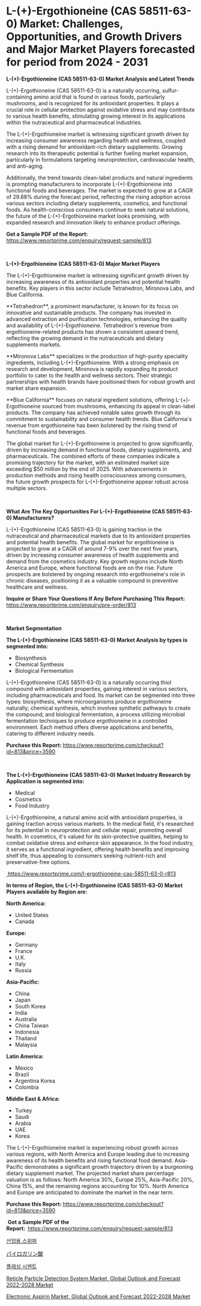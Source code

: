 <p><h1>L-(+)-Ergothioneine (CAS 58511-63-0) Market: Challenges, Opportunities, and Growth Drivers and Major Market Players forecasted for period from 2024 - 2031</h1></p><p><strong>L-(+)-Ergothioneine (CAS 58511-63-0) Market Analysis and Latest Trends</strong></p>
<p><p>L-(+)-Ergothioneine (CAS 58511-63-0) is a naturally occurring, sulfur-containing amino acid that is found in various foods, particularly mushrooms, and is recognized for its antioxidant properties. It plays a crucial role in cellular protection against oxidative stress and may contribute to various health benefits, stimulating growing interest in its applications within the nutraceutical and pharmaceutical industries.</p><p>The L-(+)-Ergothioneine market is witnessing significant growth driven by increasing consumer awareness regarding health and wellness, coupled with a rising demand for antioxidant-rich dietary supplements. Growing research into its therapeutic potential is further fueling market expansion, particularly in formulations targeting neuroprotection, cardiovascular health, and anti-aging.</p><p>Additionally, the trend towards clean-label products and natural ingredients is prompting manufacturers to incorporate L-(+)-Ergothioneine into functional foods and beverages. The market is expected to grow at a CAGR of 29.88% during the forecast period, reflecting the rising adoption across various sectors including dietary supplements, cosmetics, and functional foods. As health-conscious consumers continue to seek natural solutions, the future of the L-(+)-Ergothioneine market looks promising, with expanded research and innovation likely to enhance product offerings.</p></p>
<p><strong>Get a Sample PDF of the Report:&nbsp;</strong> <a href="https://www.reportprime.com/enquiry/request-sample/813">https://www.reportprime.com/enquiry/request-sample/813</a></p>
<p>&nbsp;</p>
<p><strong>L-(+)-Ergothioneine (CAS 58511-63-0) Major Market Players</strong></p>
<p><p>The L-(+)-Ergothioneine market is witnessing significant growth driven by increasing awareness of its antioxidant properties and potential health benefits. Key players in this sector include Tetrahedron, Mironova Labs, and Blue California.</p><p>**Tetrahedron**, a prominent manufacturer, is known for its focus on innovative and sustainable products. The company has invested in advanced extraction and purification technologies, enhancing the quality and availability of L-(+)-Ergothioneine. Tetrahedron's revenue from ergothioneine-related products has shown a consistent upward trend, reflecting the growing demand in the nutraceuticals and dietary supplements markets.</p><p>**Mironova Labs** specializes in the production of high-purity speciality ingredients, including L-(+)-Ergothioneine. With a strong emphasis on research and development, Mironova is rapidly expanding its product portfolio to cater to the health and wellness sectors. Their strategic partnerships with health brands have positioned them for robust growth and market share expansion.</p><p>**Blue California** focuses on natural ingredient solutions, offering L-(+)-Ergothioneine sourced from mushrooms, enhancing its appeal in clean-label products. The company has achieved notable sales growth through its commitment to sustainability and consumer health trends. Blue California's revenue from ergothioneine has been bolstered by the rising trend of functional foods and beverages.</p><p>The global market for L-(+)-Ergothioneine is projected to grow significantly, driven by increasing demand in functional foods, dietary supplements, and pharmaceuticals. The combined efforts of these companies indicate a promising trajectory for the market, with an estimated market size exceeding $50 million by the end of 2025. With advancements in production methods and rising health consciousness among consumers, the future growth prospects for L-(+)-Ergothioneine appear robust across multiple sectors.</p></p>
<p>&nbsp;</p>
<p><strong>What Are The Key Opportunities For L-(+)-Ergothioneine (CAS 58511-63-0) Manufacturers?</strong></p>
<p><p>L-(+)-Ergothioneine (CAS 58511-63-0) is gaining traction in the nutraceutical and pharmaceutical markets due to its antioxidant properties and potential health benefits. The global market for ergothioneine is projected to grow at a CAGR of around 7-9% over the next five years, driven by increasing consumer awareness of health supplements and demand from the cosmetics industry. Key growth regions include North America and Europe, where functional foods are on the rise. Future prospects are bolstered by ongoing research into ergothioneine's role in chronic diseases, positioning it as a valuable compound in preventive healthcare and wellness.</p></p>
<p><strong>Inquire or Share Your Questions If Any Before Purchasing This Report:</strong> <a href="https://www.reportprime.com/enquiry/pre-order/813">https://www.reportprime.com/enquiry/pre-order/813</a></p>
<p>&nbsp;</p>
<p><strong>Market Segmentation</strong></p>
<p><strong>The L-(+)-Ergothioneine (CAS 58511-63-0) Market Analysis by types is segmented into:</strong></p>
<p><ul><li>Biosynthesis</li><li>Chemical Synthesis</li><li>Biological Fermentation</li></ul></p>
<p><p>L-(+)-Ergothioneine (CAS 58511-63-0) is a naturally occurring thiol compound with antioxidant properties, gaining interest in various sectors, including pharmaceuticals and food. Its market can be segmented into three types: biosynthesis, where microorganisms produce ergothioneine naturally; chemical synthesis, which involves synthetic pathways to create the compound; and biological fermentation, a process utilizing microbial fermentation techniques to produce ergothioneine in a controlled environment. Each method offers diverse applications and benefits, catering to different industry needs.</p></p>
<p><strong>Purchase this Report:&nbsp;</strong><a href="https://www.reportprime.com/checkout?id=813&price=3590">https://www.reportprime.com/checkout?id=813&price=3590</a></p>
<p>&nbsp;</p>
<p><strong>The L-(+)-Ergothioneine (CAS 58511-63-0) Market Industry Research by Application is segmented into:</strong></p>
<p><ul><li>Medical</li><li>Cosmetics</li><li>Food Industry</li></ul></p>
<p><p>L-(+)-Ergothioneine, a natural amino acid with antioxidant properties, is gaining traction across various markets. In the medical field, it's researched for its potential in neuroprotection and cellular repair, promoting overall health. In cosmetics, it's valued for its skin-protective qualities, helping to combat oxidative stress and enhance skin appearance. In the food industry, it serves as a functional ingredient, offering health benefits and improving shelf life, thus appealing to consumers seeking nutrient-rich and preservative-free options.</p></p>
<p><a href="https://www.reportprime.com/l-ergothioneine-cas-58511-63-0-r813">&nbsp;https://www.reportprime.com/l-ergothioneine-cas-58511-63-0-r813</a></p>
<p><strong>In terms of Region, the L-(+)-Ergothioneine (CAS 58511-63-0) Market Players available by Region are:</strong></p>
<p>
    <p> <strong> North America: </strong>
        <ul>
            <li>United States</li>
            <li>Canada</li>
        </ul>
        </p> 
    <p> <strong> Europe: </strong>
        <ul>
            <li>Germany</li>
            <li>France</li>
            <li>U.K.</li>
            <li>Italy</li>
            <li>Russia</li>
        </ul>
        </p> 
    <p> <strong> Asia-Pacific: </strong>
        <ul>
            <li>China</li>
            <li>Japan</li>
            <li>South Korea</li>
            <li>India</li>
            <li>Australia</li>
            <li>China Taiwan</li>
            <li>Indonesia</li>
            <li>Thailand</li>
            <li>Malaysia</li>
        </ul>
        </p> 
    <p> <strong> Latin America: </strong>
        <ul>
            <li>Mexico</li>
            <li>Brazil</li>
            <li>Argentina Korea</li>
            <li>Colombia</li>
        </ul>
        </p> 
    <p> <strong> Middle East & Africa: </strong>
        <ul>
            <li>Turkey</li>
            <li>Saudi</li>
            <li>Arabia</li>
            <li>UAE</li>
            <li>Korea</li>
        </ul>
    </p>
    </p>
<p><p>The L-(+)-Ergothioneine market is experiencing robust growth across various regions, with North America and Europe leading due to increasing awareness of its health benefits and rising functional food demand. Asia-Pacific demonstrates a significant growth trajectory driven by a burgeoning dietary supplement market. The projected market share percentage valuation is as follows: North America 30%, Europe 25%, Asia-Pacific 20%, China 15%, and the remaining regions accounting for 10%. North America and Europe are anticipated to dominate the market in the near term.</p></p>
<p><strong>Purchase this Report: </strong><a href="https://www.reportprime.com/checkout?id=813&price=3590">https://www.reportprime.com/checkout?id=813&price=3590</a></p>
<p>&nbsp;<strong>Get a Sample PDF of the Report:&nbsp;&nbsp;</strong><a href="https://www.reportprime.com/enquiry/request-sample/813">https://www.reportprime.com/enquiry/request-sample/813</a></p>
<p><strong></strong></p>
<p><p><a href="https://medium.com/@terrellmend76/%EA%B8%80%EB%A1%9C%EB%B2%8C-%EC%82%B0%EC%97%85-%EC%8A%A4%EC%9C%84%ED%8D%BC-%EC%8B%9C%EC%9E%A5-%EB%B2%94%EC%9C%84%EC%97%90-%EB%8C%80%ED%95%9C-%EC%8B%AC%EC%B8%B5-%EB%B6%84%EC%84%9D%EA%B3%BC-2024%EB%85%84%EB%B6%80%ED%84%B0-2031%EB%85%84%EA%B9%8C%EC%A7%80-%EC%98%88%EC%83%81%EB%90%98%EB%8A%94-7-6-%EC%9D%98-%EB%B9%A0%EB%A5%B8-%EC%84%B1%EC%9E%A5-cagr-1cebce75e749">산업용 스위퍼</a></p><p><a href="https://medium.com/@randallrunte2023/%E3%83%94%E3%83%AD%E3%82%B0%E3%82%A1%E3%83%AA%E3%83%83%E3%82%AF%E9%85%B8%E5%B8%82%E5%A0%B4-%E3%82%B0%E3%83%AD%E3%83%BC%E3%83%90%E3%83%AB%E5%B8%82%E5%A0%B4%E3%82%B7%E3%82%A7%E3%82%A2%E3%81%A8%E3%83%A9%E3%83%B3%E3%82%AD%E3%83%B3%E3%82%B0-%E5%85%A8%E4%BD%93%E3%81%AE%E8%B2%A9%E5%A3%B2%E3%81%8A%E3%82%88%E3%81%B3%E9%9C%80%E8%A6%81%E4%BA%88%E6%B8%AC-2024%E5%B9%B4-2031%E5%B9%B4-b7063b5c8390">パイロガリン酸</a></p><p><a href="https://medium.com/@terrellmend76/2024%EB%85%84%EB%B6%80%ED%84%B0-2031%EB%85%84%EA%B9%8C%EC%A7%80%EC%9D%98-%EA%B8%B0%EA%B0%84-%EB%8F%99%EC%95%88-%ED%94%8C%EB%9E%98%EC%8B%B1-%EC%8B%9C%EB%A9%98%ED%8A%B8-%EC%8B%9C%EC%9E%A5%EC%9D%98-%EC%8B%A0%ED%9D%A5-%EC%8B%9C%EC%9E%A5-%EB%8F%99%ED%96%A5-%EB%B0%8F-%EC%A7%80%EC%97%AD-%EB%B6%84%EC%84%9D-%EC%98%88%EC%B8%A1-37afb3ae17b5">플래싱 시멘트</a></p><p><a href="https://www.linkedin.com/pulse/reticle-particle-detection-system-market-global-outlook-forecast-1tw2f?trackingId=MlFF9VkuS7%2BSHJxeRO7rUQ%3D%3D">Reticle Particle Detection System Market, Global Outlook and Forecast 2022-2028 Market</a></p><p><a href="https://www.linkedin.com/pulse/global-electronic-aspirin-market-outlook-forecast-2022-2028-k4vaf?trackingId=WrWlWw3pSnirQUUYxoz64A%3D%3D">Electronic Aspirin Market, Global Outlook and Forecast 2022-2028 Market</a></p></p>